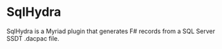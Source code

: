 # SqlHydra
SqlHydra is a Myriad plugin that generates F# records from a SQL Server SSDT .dacpac file.
